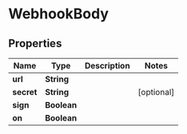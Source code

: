 
# WebhookBody

## Properties
Name | Type | Description | Notes
------------ | ------------- | ------------- | -------------
**url** | **String** |  | 
**secret** | **String** |  |  [optional]
**sign** | **Boolean** |  | 
**on** | **Boolean** |  | 



